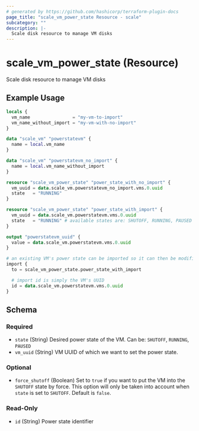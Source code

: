 ```yaml
---
# generated by https://github.com/hashicorp/terraform-plugin-docs
page_title: "scale_vm_power_state Resource - scale"
subcategory: ""
description: |-
  Scale disk resource to manage VM disks
---
```


# scale_vm_power_state (Resource)

Scale disk resource to manage VM disks

## Example Usage

```terraform
locals {
  vm_name                = "my-vm-to-import"
  vm_name_without_import = "my-vm-with-no-import"
}

data "scale_vm" "powerstatevm" {
  name = local.vm_name
}

data "scale_vm" "powerstatevm_no_import" {
  name = local.vm_name_without_import
}

resource "scale_vm_power_state" "power_state_with_no_import" {
  vm_uuid = data.scale_vm.powerstatevm_no_import.vms.0.uuid
  state   = "RUNNING"
}

resource "scale_vm_power_state" "power_state_with_import" {
  vm_uuid = data.scale_vm.powerstatevm.vms.0.uuid
  state   = "RUNNING" # available states are: SHUTOFF, RUNNING, PAUSED
}

output "powerstatevm_uuid" {
  value = data.scale_vm.powerstatevm.vms.0.uuid
}

# an existing VM's power state can be imported so it can then be modified
import {
  to = scale_vm_power_state.power_state_with_import

  # import id is simply the VM's UUID
  id = data.scale_vm.powerstatevm.vms.0.uuid
}
```

<!-- schema generated by tfplugindocs -->
## Schema

### Required

- `state` (String) Desired power state of the VM. Can be: `SHUTOFF`, `RUNNING`, `PAUSED`
- `vm_uuid` (String) VM UUID of which we want to set the power state.

### Optional

- `force_shutoff` (Boolean) Set to `true` if you want to put the VM into the `SHUTOFF` state by force. This option will only be taken into account when `state` is set to `SHUTOFF`. Default is `false`.

### Read-Only

- `id` (String) Power state identifier
